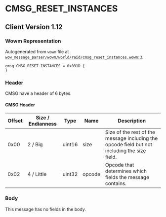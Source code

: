 # CMSG_RESET_INSTANCES

## Client Version 1.12

### Wowm Representation

Autogenerated from `wowm` file at [`wow_message_parser/wowm/world/raid/cmsg_reset_instances.wowm:3`](https://github.com/gtker/wow_messages/tree/main/wow_message_parser/wowm/world/raid/cmsg_reset_instances.wowm#L3).
```rust,ignore
cmsg CMSG_RESET_INSTANCES = 0x031D {
}
```
### Header

CMSG have a header of 6 bytes.

#### CMSG Header

| Offset | Size / Endianness | Type   | Name   | Description |
| ------ | ----------------- | ------ | ------ | ----------- |
| 0x00   | 2 / Big           | uint16 | size   | Size of the rest of the message including the opcode field but not including the size field.|
| 0x02   | 4 / Little        | uint32 | opcode | Opcode that determines which fields the message contains.|

### Body

This message has no fields in the body.

